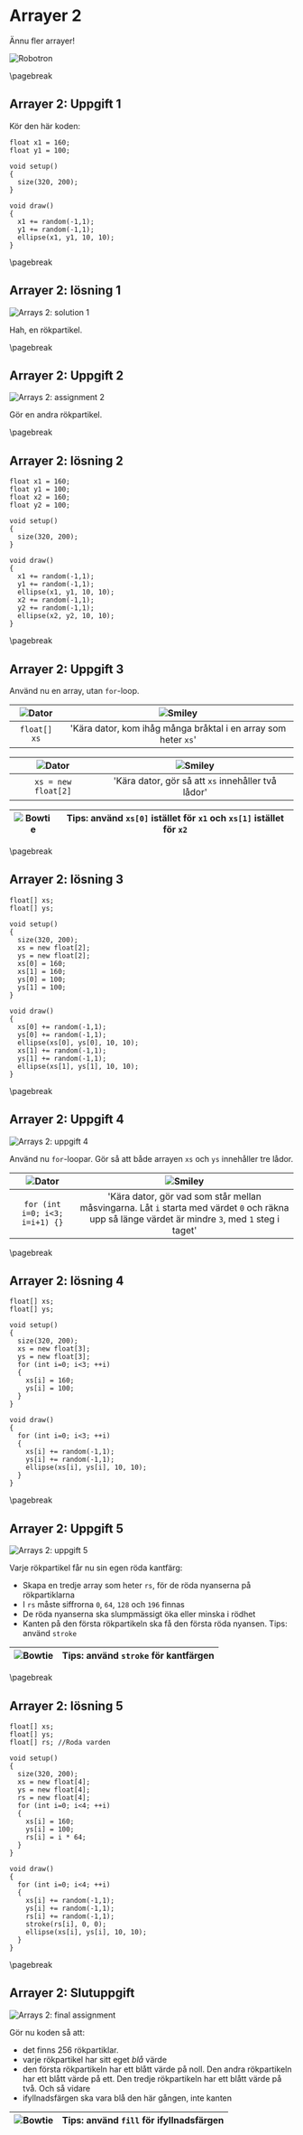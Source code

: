 # Arrayer 2

Ännu fler arrayer!

![Robotron](Robotron.png)

\pagebreak

## Arrayer 2: Uppgift 1

Kör den här koden:

```processing
float x1 = 160;
float y1 = 100;

void setup() 
{
  size(320, 200);
}

void draw()
{
  x1 += random(-1,1);
  y1 += random(-1,1);
  ellipse(x1, y1, 10, 10);
}
```

\pagebreak

## Arrayer 2: lösning 1

![Arrays 2: solution 1](Arrays2_en_rokpartikel.png)

Hah, en rökpartikel.

\pagebreak

## Arrayer 2: Uppgift 2

![Arrays 2: assignment 2](Arrays2_tva_rokpartikel.png)

Gör en andra rökpartikel.

\pagebreak

## Arrayer 2: lösning 2

```processing
float x1 = 160;
float y1 = 100;
float x2 = 160;
float y2 = 100;

void setup() 
{
  size(320, 200);
}

void draw()
{
  x1 += random(-1,1);
  y1 += random(-1,1);
  ellipse(x1, y1, 10, 10);
  x2 += random(-1,1);
  y2 += random(-1,1);
  ellipse(x2, y2, 10, 10);
}
```

\pagebreak

## Arrayer 2: Uppgift 3

Använd nu en array, utan `for`-loop.

![Dator](EmojiComputer.png) | ![Smiley](EmojiSmiley.png)
:-----------------:|:-----------------------------:
`float[] xs`|'Kära dator, kom ihåg många bråktal i en array som heter `xs`'

![Dator](EmojiComputer.png) | ![Smiley](EmojiSmiley.png)
:-----------------:|:-----------------------------:
`xs = new float[2]`|'Kära dator, gör så att `xs` innehåller två lådor'

![Bowtie](EmojiBowtie.png) | Tips: använd `xs[0]` istället för `x1` och `xs[1]` istället för `x2`
:-----------------:|:-----------------------------:

\pagebreak

## Arrayer 2: lösning 3

```processing
float[] xs;
float[] ys;

void setup() 
{
  size(320, 200);
  xs = new float[2];
  ys = new float[2];
  xs[0] = 160;
  xs[1] = 160;
  ys[0] = 100;
  ys[1] = 100;
}

void draw()
{
  xs[0] += random(-1,1);
  ys[0] += random(-1,1);
  ellipse(xs[0], ys[0], 10, 10);
  xs[1] += random(-1,1);
  ys[1] += random(-1,1);
  ellipse(xs[1], ys[1], 10, 10);
}
```

\pagebreak

## Arrayer 2: Uppgift 4

![Arrays 2: uppgift 4](Arrays2_tre_rokpartikel.png)

Använd nu `for`-loopar. Gör så att både arrayen `xs` och `ys` innehåller tre lådor.

![Dator](EmojiComputer.png) | ![Smiley](EmojiSmiley.png)
:-----------------:|:-----------------------------:
`for (int i=0; i<3; i=i+1) {}`|'Kära dator, gör vad som står mellan måsvingarna. Låt `i` starta med värdet `0` och räkna upp så länge värdet är mindre `3`, med `1` steg i taget'

\pagebreak

## Arrayer 2: lösning 4

```processing
float[] xs;
float[] ys;

void setup() 
{
  size(320, 200);
  xs = new float[3];
  ys = new float[3];
  for (int i=0; i<3; ++i)
  {
    xs[i] = 160;
    ys[i] = 100;
  }
}

void draw()
{
  for (int i=0; i<3; ++i)
  {
    xs[i] += random(-1,1);
    ys[i] += random(-1,1);
    ellipse(xs[i], ys[i], 10, 10);
  }
}
```

\pagebreak

## Arrayer 2: Uppgift 5

![Arrays 2: uppgift 5](Arrays2_fyra_rokpartikel.png)

Varje rökpartikel får nu sin egen röda kantfärg:

 * Skapa en tredje array som heter `rs`, för de röda nyanserna på rökpartiklarna
 * I `rs` måste siffrorna `0`, `64`, `128` och `196` finnas
 * De röda nyanserna ska slumpmässigt öka eller minska i rödhet
 * Kanten på den första rökpartikeln ska få den första röda nyansen. Tips: använd `stroke`

![Bowtie](EmojiBowtie.png) | Tips: använd `stroke` för kantfärgen
:-----------------:|:-----------------------------:

\pagebreak

## Arrayer 2: lösning 5

```processing
float[] xs;
float[] ys;
float[] rs; //Roda varden

void setup() 
{
  size(320, 200);
  xs = new float[4];
  ys = new float[4];
  rs = new float[4];
  for (int i=0; i<4; ++i)
  {
    xs[i] = 160;
    ys[i] = 100;
    rs[i] = i * 64;
  }
}

void draw()
{
  for (int i=0; i<4; ++i)
  {
    xs[i] += random(-1,1);
    ys[i] += random(-1,1);
    rs[i] += random(-1,1);
    stroke(rs[i], 0, 0);
    ellipse(xs[i], ys[i], 10, 10);
  }
}
```

\pagebreak

## Arrayer 2: Slutuppgift

![Arrays 2: final assignment](Arrays2_slutuppgift.png)

Gör nu koden så att:

 * det finns 256 rökpartiklar.
 * varje rökpartikel har sitt eget *blå* värde
 * den första rökpartikeln har ett blått värde på noll. Den andra rökpartikeln har ett blått värde på ett. Den tredje rökpartikeln har ett blått värde på två. Och så vidare
 * ifyllnadsfärgen ska vara blå den här gången, inte kanten

![Bowtie](EmojiBowtie.png) | Tips: använd `fill` för ifyllnadsfärgen
:-----------------:|:-----------------------------:
